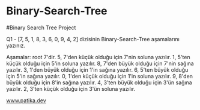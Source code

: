 # Binary-Search-Tree



#Binary Search Tree Project

Q1 - [7, 5, 1, 8, 3, 6, 0, 9, 4, 2] dizisinin Binary-Search-Tree aşamalarını yazınız.

Aşamalar: root 7'dir. 5, 7'den küçük olduğu için 7'nin soluna yazılır. 1, 5'ten küçük olduğu için 5'in soluna yazılır. 8, 7'den büyük olduğu için 7'nin sağına yazılır. 3, 1'den büyük olduğu için 1'in sağına yazılır. 6, 5'ten büyük olduğu için 5'in sağına yazılır. 0, 1'den küçük olduğu için 1'in soluna yazılır. 9, 8'den büyük olduğu için 8'in sağına yazılır. 4, 3'ten büyük olduğu için 3'ün sağına yazılır. 2, 3'ten küçük olduğu için 3'ün soluna yazılır.

www.patika.dev

